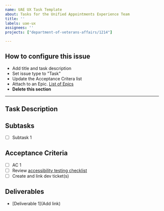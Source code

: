 ```yaml
---
name: UAE UX Task Template
about: Tasks for the Unified Appointments Experience Team
title: ''
labels: uae-ux
assignees: ''
projects: ["department-of-veterans-affairs/1214"]

---
```


## How to configure this issue
* Add title and task description
* Set issue type to "Task"
* Update the Acceptance Critera list
* Attach to an Epic. [List of Epics](https://github.com/orgs/department-of-veterans-affairs/projects/1214/views/13)
* **Delete this section**
---

## Task Description
[//]: # (Include any information needed to understand and complete this task)

## Subtasks
[//]: # (Include any subtasks for this work. Consider breaking subtasks into additional tickets)

- [ ] Subtask 1

## Acceptance Criteria
[//]: # (Add criteria that need to be completed to consider this task done. Remove any that you don't need)

- [ ] AC 1
- [ ] Review [accessibility testing checklist](https://github.com/department-of-veterans-affairs/va.gov-team/blob/master/products/health-care/appointments/va-online-scheduling/how-to/accessibility-testing-checklist.md)
- [ ] Create and link dev ticket(s)

## Deliverables
[//]: # (Link design files, research, or anything else created for this task)

* [Deliverable 1](Add link)


